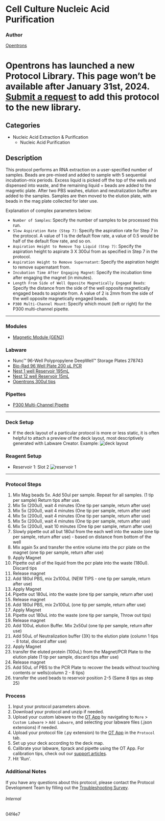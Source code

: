 # Cell Culture Nucleic Acid Purification

### Author
[Opentrons](https://opentrons.com/)



# Opentrons has launched a new Protocol Library. This page won’t be available after January 31st, 2024. [Submit a request](https://docs.google.com/forms/d/e/1FAIpQLSdYYp9QCKow4nn0KlCVsMS3HX0eJ0N9O7-erajKvcpT0lWbSg/viewform) to add this protocol to the new library.

## Categories
* Nucleic Acid Extraction & Purification
	* Nucleic Acid Purification

## Description
This protocol performs an RNA extraction on a user-specified number of samples. Beads are pre-mixed and added to sample with 5 sequential incubation-mix periods. Excess liquid is picked off the top of the wells and dispensed into waste, and the remaining liquid + beads are added to the magnetic plate. After two PBS washes, elution and neutralization buffer are added to the samples. Samples are then moved to the elution plate, with beads in the mag plate collected for later use. 

Explanation of complex parameters below:
* `Number of Samples`: Specify the number of samples to be processed this run.
* `Slow Aspiration Rate (Step 7)`: Specify the aspiration rate for Step 7 in the protocol. A value of 1 is the default flow rate, a value of 0.5 would be half of the default flow rate, and so on.
* `Aspiration Height to Remove Top Liquid (Step 7)`: Specify the aspiration height to aspirate 3 X 300ul from as specified in Step 7 in the protocol.
* `Aspiration Height to Remove Supernatant`: Specify the aspiration height to remove supernatant from.
* `Incubation Time After Engaging Magnet`: Specify the incubation time after engaging the magnet (in minutes).
* `Length From Side of Well Opposite Magnetically Engaged Beads`: Specify the distance from the side of the well opposite magnetically engaged beads to aspirate from. A value of 2 is 2mm from the side of the well opposite magnetically engaged beads.
* `P300 Multi-Channel Mount`: Specify which mount (left or right) for the P300 multi-channel pipette.

---

### Modules
* [Magnetic Module (GEN2)](https://shop.opentrons.com/collections/hardware-modules/products/magdeck)


### Labware
* Nunc™ 96-Well Polypropylene DeepWell™ Storage Plates 278743
* [Bio-Rad 96 Well Plate 200 µL PCR](https://labware.opentrons.com/biorad_96_wellplate_200ul_pcr?category=wellPlate)
* [Nest 1 well Reservoir 195mL](https://shop.opentrons.com/collections/reservoirs?_gl=1*dal21t*_ga*MTM2NTEwNjE0OS4xNjIxMzYxMzU4*_ga_GNSMNLW4RY*MTYzMDYwMzE1NC4zMjQuMS4xNjMwNjAzMTU2LjA.&_ga=2.241719242.911276984.1629234597-1365106149.1621361358)
* [Nest 12 well Reservoir 15mL](https://shop.opentrons.com/collections/reservoirs?_gl=1*dal21t*_ga*MTM2NTEwNjE0OS4xNjIxMzYxMzU4*_ga_GNSMNLW4RY*MTYzMDYwMzE1NC4zMjQuMS4xNjMwNjAzMTU2LjA.&_ga=2.241719242.911276984.1629234597-1365106149.1621361358)
* [Opentrons 300ul tips](https://shop.opentrons.com/collections/opentrons-tips/products/opentrons-300ul-tips)

### Pipettes
* [P300 Multi-Channel Pipette](https://shop.opentrons.com/collections/ot-2-robot/products/8-channel-electronic-pipette)


---

### Deck Setup
* If the deck layout of a particular protocol is more or less static, it is often helpful to attach a preview of the deck layout, most descriptively generated with Labware Creator. Example:
![deck layout](https://opentrons-protocol-library-website.s3.amazonaws.com/custom-README-images/04f4e7/Screen+Shot+2021-09-02+at+4.50.16+PM.png)

### Reagent Setup

* Reservoir 1: Slot 2
![reservoir 1](https://opentrons-protocol-library-website.s3.amazonaws.com/custom-README-images/04f4e7/Screen+Shot+2021-09-02+at+4.50.34+PM.png)


---

### Protocol Steps
1.	Mix Mag beads 5x.  Add 50ul per sample.  Repeat for all samples. (1 tip per sample) Return tips after use.
2.	Mix 5x (200ul), wait 4 minutes (One tip per sample, return after use)
3.	Mix 5x (200ul), wait 4 minutes (One tip per sample, return after use)
4.	Mix 5x (200ul), wait 4 minutes (One tip per sample, return after use)
5.	Mix 5x (200ul), wait 4 minutes (One tip per sample, return after use)
6.	Mix 5x (200ul), wait 10 minutes (One tip per sample, return after use)
7.	Slowly pipette out all but 180ul from the each well into the waste (one tip per sample, return after use) - based on distance from bottom of the well
8.	Mix again 5x and transfer the entire volume into the pcr plate on the magnet  (one tip per sample, return after use)
9.	Apply Magnet
10.	Pipette out all of the liquid from the pcr plate into the waste (180ul).  Discard tips
11.	Release magnet
12.	Add 180ul PBS, mix 2x100uL (NEW TIPS - one tip per sample, return after use)
13.	Apply Magnet
14.	Pipette out 180uL into the waste  (one tip per sample, return after use)
15.	Release magnet
16.	Add 180ul PBS, mix 2x100uL  (one tip per sample, return after use)
17.	Apply Magnet
18.	Pipette out 180uL into the waste  (one tip per sample, Throw out tips)
19.	Release magnet
20.	Add 100uL elution Buffer.  Mix 2x50ul  (one tip per sample, return after use)
21.	Add 50uL of Neutralization buffer (3X) to the elution plate (column 1 tips - 8 total, discard after use)
22.	Apply Magnet
23.	transfer the eluted protein (100uL) from the Magnet/PCR Plate to the elution plate (1 tip per sample, discard tips after use)
24.	Release magnet
25.	Add 50uL of PBS to the PCR Plate to recover the beads without touching contents or wells(column 2 - 8 tips)
26.	transfer the used beads to reservoir position 2-5 (Same 8 tips as step 25)


### Process
1. Input your protocol parameters above.
2. Download your protocol and unzip if needed.
3. Upload your custom labware to the [OT App](https://opentrons.com/ot-app) by navigating to `More` > `Custom Labware` > `Add Labware`, and selecting your labware files (.json extensions) if needed.
4. Upload your protocol file (.py extension) to the [OT App](https://opentrons.com/ot-app) in the `Protocol` tab.
5. Set up your deck according to the deck map.
6. Calibrate your labware, tiprack and pipette using the OT App. For calibration tips, check out our [support articles](https://support.opentrons.com/en/collections/1559720-guide-for-getting-started-with-the-ot-2).
7. Hit 'Run'.

### Additional Notes
If you have any questions about this protocol, please contact the Protocol Development Team by filling out the [Troubleshooting Survey](https://protocol-troubleshooting.paperform.co/).

###### Internal
04f4e7
